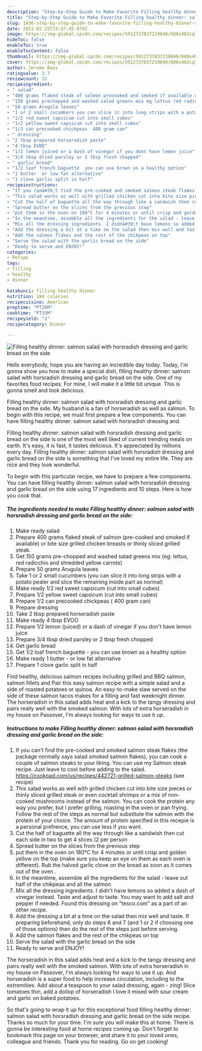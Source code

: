 ```yaml
---
description: "Step-by-Step Guide to Make Favorite Filling healthy dinner: salmon salad with horsradish dressing and garlic bread on the side"
title: "Step-by-Step Guide to Make Favorite Filling healthy dinner: salmon salad with horsradish dressing and garlic bread on the side"
slug: 1436-step-by-step-guide-to-make-favorite-filling-healthy-dinner-salmon-salad-with-horsradish-dressing-and-garlic-bread-on-the-side
date: 2022-02-25T23:47:45.074Z
image: https://img-global.cpcdn.com/recipes/5912737837219840/680x482cq70/filling-healthy-dinner-salmon-salad-with-horsradish-dressing-and-garlic-bread-on-the-side-recipe-main-photo.jpg
hideToc: false
enableToc: true
enableTocContent: false
thumbnail: https://img-global.cpcdn.com/recipes/5912737837219840/680x482cq70/filling-healthy-dinner-salmon-salad-with-horsradish-dressing-and-garlic-bread-on-the-side-recipe-main-photo.jpg
cover: https://img-global.cpcdn.com/recipes/5912737837219840/680x482cq70/filling-healthy-dinner-salmon-salad-with-horsradish-dressing-and-garlic-bread-on-the-side-recipe-main-photo.jpg
author: Jerome Bass
ratingvalue: 3.7
reviewcount: 22
recipeingredient:
- " salad"
- "400 grams flaked steak of salmon precooked and smoked if available or bite size grilled chicken breasts or thinly sliced grilled steak"
- "150 grams prechopped and washed salad greens mix eg lettus red radicchio and shredded yellow carrots"
- "50 grams Arugula leaves"
- "1 or 2 small cucumbers you can slice it into long strips with a potato pealer and slice the remaining inside part as normal"
- "1/2 red sweet capsicum cut into small cubes"
- "1/2 yellow sweet capsicum cut into small cubes"
- "1/2 can precooked chickpeas  400 gram can"
- " dressing"
- "2 tbsp prepared horseradish paste"
- "4 tbsp EVOO"
- "1/2 lemon juiced or a dash of vinegar if you dont have lemon juice"
- "3/4 tbsp dried parsley or 2 tbsp fresh chopped"
- " garlic bread"
- "1/2 loaf french baguette  you can use brown as a healthy option"
- "1 butter  or low fat alternative"
- "1 clove garlic split in half"
recipeinstructions:
- "If you can&#39;t find the pre-cooked and smoked salmon steak flakes (the package normally says salad smoked salmon flakes), you can cook a couple of salmon steaks to your liking. You can use my Salmon steak recipe. Just leave to cool before adding to the salad.  https://cookpad.com/us/recipes/442721-grilled-salmon-steaks           (see recipe)"
- "This salad works as well with grilled chicken cut into bite size pieces or thinly sliced grilled steak or even cocktail shrimps or a mix of non-cooked mushrooms instead of the salmon. You can cook the protein any way you prefer, but I prefer grilling, roasting in the oven or pan frying. Follow the rest of the steps as normal but substitute the salmon with the protein of your choice. The amount of protein specified in this recepie is a personal prefrence, you can use less if you want."
- "Cut the half of baguette all the way through like a sandwish then cut each side in two to get 4 slices (2 per person"
- "Spread butter on the slices from the previous step"
- "put them in the oven on 180°C for 4 minutes or until crisp and golden yellow on the top (make sure you keep an eye on them as each oven is different). Rub the halved garlic clove on the bread as soon as it comes out of the oven ."
- "In the meantime, assemble all the ingredients for the salad - leave out half of the chikpeas and all the salmon"
- "Mix all the dressing ingredients. I didn&#39;t have lemons so added a dash of vinegar instead. Taste and adjust to taste. You may want to add salt and pepper if needed. Found this dressing on &#34;tesco.com&#34; as a part of an other recipe."
- "Add the dressing a bit at a time on the salad then mix well and taste. If preparing beforehand, only do steps 6 and 7 (and 1 or 2 if choosing one of those options) then do the rest of the steps just before serving."
- "Add the salmon flakes and the rest of the chikpeas on top"
- "Serve the salad with the garlic bread on the side"
- "Ready to serve and ENJOY!"
categories:
- Recipe
tags:
- filling
- healthy
- dinner

katakunci: filling healthy dinner 
nutrition: 184 calories
recipecuisine: American
preptime: "PT26M"
cooktime: "PT33M"
recipeyield: "2"
recipecategory: Dinner

---
```



![Filling healthy dinner: salmon salad with horsradish dressing and garlic bread on the side](https://img-global.cpcdn.com/recipes/5912737837219840/680x482cq70/filling-healthy-dinner-salmon-salad-with-horsradish-dressing-and-garlic-bread-on-the-side-recipe-main-photo.jpg)

Hello everybody, hope you are having an incredible day today. Today, I'm gonna show you how to make a special dish, filling healthy dinner: salmon salad with horsradish dressing and garlic bread on the side. One of my favorites food recipes. For mine, I will make it a little bit unique. This is gonna smell and look delicious.

Filling healthy dinner: salmon salad with horsradish dressing and garlic bread on the side. My husband is a fan of horseradish as well as salmon. To begin with this recipe, we must first prepare a few components. You can have filling healthy dinner: salmon salad with horsradish dressing and.

Filling healthy dinner: salmon salad with horsradish dressing and garlic bread on the side is one of the most well liked of current trending meals on earth. It's easy, it is fast, it tastes delicious. It's appreciated by millions every day. Filling healthy dinner: salmon salad with horsradish dressing and garlic bread on the side is something that I've loved my entire life. They are nice and they look wonderful.


To begin with this particular recipe, we have to prepare a few components. You can have filling healthy dinner: salmon salad with horsradish dressing and garlic bread on the side using 17 ingredients and 10 steps. Here is how you cook that.

<!--inarticleads1-->

##### The ingredients needed to make Filling healthy dinner: salmon salad with horsradish dressing and garlic bread on the side:

1. Make ready  salad
1. Prepare 400 grams flaked steak of salmon (pre-cooked and smoked if available) or bite size grilled chicken breasts or thinly sliced grilled steak.
1. Get 150 grams pre-chopped and washed salad greens mix (eg: lettus, red radicchio and shredded yellow carrots)
1. Prepare 50 grams Arugula leaves
1. Take 1 or 2 small cucumbers (you can slice it into long strips with a potato pealer and slice the remaining inside part as normal)
1. Make ready 1/2 red sweet capsicum (cut into small cubes)
1. Prepare 1/2 yellow sweet capsicum (cut into small cubes)
1. Prepare 1/2 can precooked chickpeas ( 400 gram can)
1. Prepare  dressing
1. Take 2 tbsp prepared horseradish paste
1. Make ready 4 tbsp EVOO
1. Prepare 1/2 lemon (juiced) or a dash of vinegar if you don&#39;t have lemon juice
1. Prepare 3/4 tbsp dried parsley or 2 tbsp fresh chopped
1. Get  garlic bread
1. Get 1/2 loaf french baguette - you can use brown as a healthy option
1. Make ready 1 butter - or low fat alternative
1. Prepare 1 clove garlic split in half


Find healthy, delicious salmon recipes including grilled and BBQ salmon, salmon fillets and Pair this easy salmon recipe with a simple salad and a side of roasted potatoes or quinoa. An easy-to-make slaw served on the side of these salmon tacos makes for a filling and fast weeknight dinner. The horseradish in this salad adds heat and a kick to the tangy dressing and pairs really well with the smoked salmon. With lots of extra horseradish in my house on Passover, I&#39;m always looking for ways to use it up. 

<!--inarticleads2-->

##### Instructions to make Filling healthy dinner: salmon salad with horsradish dressing and garlic bread on the side:

1. If you can&#39;t find the pre-cooked and smoked salmon steak flakes (the package normally says salad smoked salmon flakes), you can cook a couple of salmon steaks to your liking. You can use my Salmon steak recipe. Just leave to cool before adding to the salad.  https://cookpad.com/us/recipes/442721-grilled-salmon-steaks           (see recipe)
1. This salad works as well with grilled chicken cut into bite size pieces or thinly sliced grilled steak or even cocktail shrimps or a mix of non-cooked mushrooms instead of the salmon. You can cook the protein any way you prefer, but I prefer grilling, roasting in the oven or pan frying. Follow the rest of the steps as normal but substitute the salmon with the protein of your choice. The amount of protein specified in this recepie is a personal prefrence, you can use less if you want.
1. Cut the half of baguette all the way through like a sandwish then cut each side in two to get 4 slices (2 per person
1. Spread butter on the slices from the previous step
1. put them in the oven on 180°C for 4 minutes or until crisp and golden yellow on the top (make sure you keep an eye on them as each oven is different). Rub the halved garlic clove on the bread as soon as it comes out of the oven .
1. In the meantime, assemble all the ingredients for the salad - leave out half of the chikpeas and all the salmon
1. Mix all the dressing ingredients. I didn&#39;t have lemons so added a dash of vinegar instead. Taste and adjust to taste. You may want to add salt and pepper if needed. Found this dressing on &#34;tesco.com&#34; as a part of an other recipe.
1. Add the dressing a bit at a time on the salad then mix well and taste. If preparing beforehand, only do steps 6 and 7 (and 1 or 2 if choosing one of those options) then do the rest of the steps just before serving.
1. Add the salmon flakes and the rest of the chikpeas on top
1. Serve the salad with the garlic bread on the side
1. Ready to serve and ENJOY!

The horseradish in this salad adds heat and a kick to the tangy dressing and pairs really well with the smoked salmon. With lots of extra horseradish in my house on Passover, I&#39;m always looking for ways to use it up. And horseradish is a super food to help increase circulation, including to the extremities. Add about a teaspoon to your salad dressing, again - zing! Slice tomatoes thin, add a dollop of horseradish I love it mixed with sour cream and garlic on baked potatoes. 

So that's going to wrap it up for this exceptional food filling healthy dinner: salmon salad with horsradish dressing and garlic bread on the side recipe. Thanks so much for your time. I'm sure you will make this at home. There is gonna be interesting food at home recipes coming up. Don't forget to bookmark this page on your browser, and share it to your loved ones, colleague and friends. Thank you for reading. Go on get cooking!
